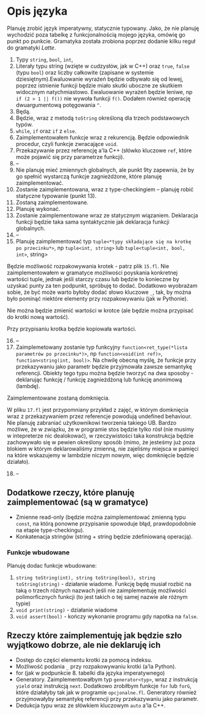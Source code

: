 # Opis języka

Planuję zrobić język imperatywny, statycznie typowany. 
Jako, że nie planuję wychodzić poza tabelkę z funkcjonalnością mojego języka, omówię go punkt po punkcie. Gramatyka została zrobiona poprzez dodanie kilku reguł do gramatyki *Latte*. 

1. Typy `string`, `bool`, `int`,
2. Literały typu string (wzięte w cudzysłów, jak w C++)  oraz `true`, `false` (typu `bool`) oraz liczby całkowite (zapisane w systemie dziesiętnym).Ewaluowanie wyrażeń będzie odbywało się od lewej, poprzez istnienie funkcji będzie miało skutki uboczne ze skutkiem widocznym natychmiastowo. Ewaluowanie wyrażeń będzie leniwe, np `if (2 > 1 || f())` nie wywoła funkcji `f()`. Dodałem również operację dwuargumentową potęgowania `^`.
3. Będą.
4. Będzie, wraz z metodą `toString` określoną dla trzech podstawowych typów.
5. `while`, `if` oraz `if` z `else`.
6. Zaimplementowałem funkcje wraz z rekurencją. Będzie odpowiednik procedur, czyli funkcje zwracające `void`.
7. Przekazywanie przez referencję a'la C++ (słówko kluczowe `ref`, które może pojawić się przy parametrze funkcji).
8. –
9. Nie planuję mieć zmiennych globalnych, ale punkt 9ty zapewnia, że by go spełnić wystarczą funkcje zagnieżdżone, które planuję zaimplementować.
10. Zostanie zaimplementowana, wraz z type-checkingiem – planuję robić statyczne typowanie (punkt 13).
11. Zostaną zaimplementowane.
12. Planuję wykonać.
13. Zostanie zaimplementowane wraz ze statycznym wiązaniem. Deklaracja funkcji będzie taka sama syntaktycznie jak deklaracja funkcji globalnych.
14. –
15. Planuję zaimplementować typ `tuple<*typy składające się na krotkę po przecinku*>`, np `tuple<int, string>` lub `tuple<tuple<int, bool, int>`, string>

Będzie możliwość rozpakowywania krotek - patrz plik `15.fl`. Nie zaimplementowałem w gramatyce możliwości poyskania konkretnej wartości tuple, jednak jeśli starczy czasu lub będzie to konieczne by uzyskać punty za ten podpunkt, spróbuję to dodać. Dodatkowo wyobrażam sobie, że być może warto byłoby dodać słowo kluczowe `_`, tak, by można było pominąć niektóre elementy przy rozpakowywaniu (jak w Pythonie).

Nie można będzie zmienić wartości w krotce (ale będzie można przypisać do krotki nową wartość).

Przy przypisaniu krotka będzie kopiowała wartości.

16. –
17. Zaimplemetowany zostanie typ funkcyjny `function<ret_type(*lista parametrów po przecinku*)>`, np `function<void(int ref)>`, `function<string(int, bool)>`. Na chwilę obecną myślę, że funkcje przy przekazywaniu jako parametr będzie przyjmowała zawsze semantykę referencji. Obiekty tego typu można będzie tworzyć na dwa sposoby - deklarując funkcję / funkcję zagnieżdżoną lub funkcję anonimową (lambdę).

Zaimplementowane zostaną domknięcia. 

W pliku `17.fl` jest przypomniany przykład z zajęć, w którym domknięcia wraz z przekazywaniem przez referencje powodują undefined behaviour. Nie planuję zabraniać użytkownikowi tworzenia takiego UB. 
Bardzo możliwe, że w związku, że w programie stos będzie tylko rósł (nie musimy w intepreterze nic dealokować), w rzeczywistości taka konstrukcja będzie zachowywało się w pewien określony sposób (mimo, że jesteśmy już poza blokiem w którym deklarowaliśmy zmienną, nie zajeliśmy miejsca w pamięci na które wskazujemy w lambdzie niczym nowym, więc domknięcie będzie działało).

18. –

## Dodatkowe rzeczy, które planuję zaimplementować (są w gramatyce)

- Zmienne read-only (będzie można zaimplementować zmienną typu `const`, na którą ponowne przypisanie spowoduje błąd, prawdopodobnie na etapie type-checkingu).
- Konkatenacja stringów (string + string będzie zdefiniowaną operacją).

### Funkcje wbudowane

Planuję dodac funkcje wbudowane:

1. `string toString(int), string toString(bool), string toString(string)` - działanie wiadome. Funkcję będę musiał rozbić na taką o trzech różnych nazwach jeśli nie zaimplementuję możliwości polimorficznych funkcji (to jest takich o tej samej nazwie ale różnym typie)
2. `void print(string)` - działanie wiadome
3. `void assert(bool)` - kończy wykonanie programu gdy napotka na `false`.

## Rzeczy które zaimplementuję jak będzie szło wyjątkowo dobrze, ale nie deklaruję ich

- Dostęp do części elementu krotki za pomocą indeksu.
- Możliwość podania `_` przy rozpakowywaniu krotki (a'la Python).
- for (jak w podpunkcie 8. tabelki dla języka imperatywnego)
- Generatory.
Zaimplementowałbym typ `generator<typ>`, wraz z instrukcją `yield` oraz instrukcją `next`.
Dodatkowo zrobiłbym funkcje `for` lub `forG`, które działałyby tak jak w programie `opcjonalne.fl`. 
Generatory również przyjmowałyby semantykę referencji przy przekazywaniu jako parametr.
- Dedukcja typu wraz ze słówkiem kluczowym `auto` a'la C++.